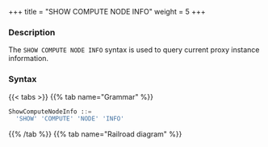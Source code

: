 +++
title = "SHOW COMPUTE NODE INFO"
weight = 5
+++

### Description

The `SHOW COMPUTE NODE INFO` syntax is used to query current proxy instance information.
### Syntax

{{< tabs >}}
{{% tab name="Grammar" %}}
```sql
ShowComputeNodeInfo ::=
  'SHOW' 'COMPUTE' 'NODE' 'INFO'
```
{{% /tab %}}
{{% tab name="Railroad diagram" %}}
<iframe frameborder="0" name="diagram" id="diagram" width="100%" height="100%"></iframe>
{{% /tab %}}
{{< /tabs >}}

### Return Value Description

| Columns        | Description           |
|----------------|-----------------------|
| instance_id    | proxy instance id     |
| host           | host address          |
| port           | port number           |
| status         | proxy instance status |
| mode_type      | proxy instance mode   |
| worker_id      | worker id             |
| labels         | labels                |
| version       | version          |

### Example

- Query current proxy instance information

```sql
SHOW COMPUTE NODE INFO;
```

```sql
mysql> SHOW COMPUTE NODES;
+--------------------------------------+---------------+------------+------+--------+------------+-----------+--------+----------+
| instance_id                          | instance_type | host       | port | status | mode_type  | worker_id | labels | version  |
+--------------------------------------+---------------+------------+------+--------+------------+-----------+--------+----------+
| 3e84d33e-cb97-42f2-b6ce-f78fea0ded89 | PROXY         | 127.0.0.1  | 3307 | OK     | Cluster    | -1        |        | 5.4.2    |
+--------------------------------------+---------------+------------+------+--------+------------+-----------+--------+----------+
1 row in set (0.01 sec)
```

### Reserved word

`SHOW`, `COMPUTE`, `NODE`, `INFO`

### Related links

- [Reserved word](/en/user-manual/shardingsphere-proxy/distsql/syntax/reserved-word/)
